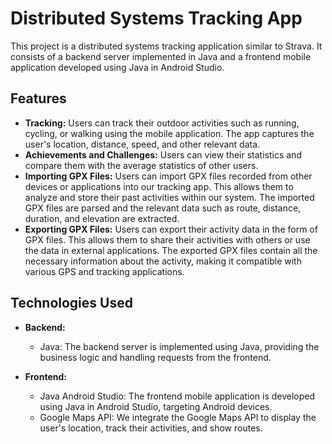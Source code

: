 # Distributed Systems Tracking App

This project is a distributed systems tracking application similar to Strava. It consists of a backend server implemented in Java and a frontend mobile application developed using Java in Android Studio.

## Features

- **Tracking:** Users can track their outdoor activities such as running, cycling, or walking using the mobile application. The app captures the user's location, distance, speed, and other relevant data.
- **Achievements and Challenges:** Users can view their statistics and compare them with the average statistics of other users.
- **Importing GPX Files:** Users can import GPX files recorded from other devices or applications into our tracking app. 
    This allows them to analyze and store their past activities within our system. The imported GPX files are parsed and the relevant data such as route, distance, duration, and elevation are extracted.
- **Exporting GPX Files:** Users can export their activity data in the form of GPX files. This allows them to share their activities with others or use the data in external applications. 
    The exported GPX files contain all the necessary information about the activity, making it compatible with various GPS and tracking applications.
    
## Technologies Used

- **Backend:**
  - Java: The backend server is implemented using Java, providing the business logic and handling requests from the frontend.

- **Frontend:**
  - Java Android Studio: The frontend mobile application is developed using Java in Android Studio, targeting Android devices.
  - Google Maps API: We integrate the Google Maps API to display the user's location, track their activities, and show routes.
